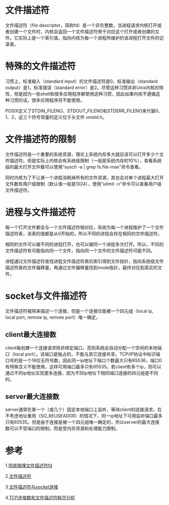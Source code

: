 # 文件描述符
文件描述符（file descriptor，简称fd）是一个非负整数，当进程请求内核打开或者创建一个文件时，内核会返回一个文件描述符用于对应这个打开或者创建的文件。它实际上是一个索引值，指向内核为每一个进程所维护的该进程打开文件的记录表。

# 特殊的文件描述符
习惯上，标准输入（standard input）的文件描述符是0，标准输出（standard output）是1，标准错误（standard error）是2。尽管这种习惯并非Unix内核的特性，但是因为一些shell和很多应用程序都使用这种习惯，因此如果内核不遵循这种习惯的话，很多应用程序将不能使用。

POSIX定义了STDIN_FILENO、STDOUT_FILENO和STDERR_FILENO来代替0、1、2，这三个符号常量的定义位于头文件 unistd.h。

# 文件描述符的限制
文件描述符是一个重要的系统资源，理论上系统内存多大就应该可以打开多少个文件描述符。但是实际上内核会有系统级限制（一般是系统内存的10%），查看系统级的最大打开文件数可以使用“sysctl -a | grep fs.file-max”命令查看。

同时内核为了不让某一个进程消耗掉所有的文件资源，其也会对单个进程最大打开文件数有用户级限制（默认值一般是1024），使用“ulimit -n”命令可以查看用户级文件描述符。

# 进程与文件描述符
每一个打开文件都会与一个文件描述符相对应，系统为每一个进程维护了一个文件描述符表，该表的值都是从0开始的，所以不同的进程会存在相同的文件描述符。

相同的文件可以被不同的进程打开，也可以被同一个进程多次打开。所以，不同的文件描述符有可能指向同一个文件，指向同一个文件的文件描述符可能不同。

进程通过文件描述符查找进程文件描述符表的索引得到文件指针，指向系统级文件描述符表的文件偏移量，再通过文件偏移量找到inode指针，最终对应到真实的文件。

# socket与文件描述符
文件描述符被用来描述一个连接，但是一个连接仅能被一个四元组（local ip, local port, remote ip, remote port）唯一确定。

## client最大连接数
client每创建一个连接请求除非绑定端口，否则系统会自动分配一个空闲的本地端口（local port）。该端口是独占的，不能与其它连接共享。TCP/IP协议中标识端口号的是一个16位无符号数，因此同一ip地址下端口个数最大只有65536，端口0有特殊含义不能使用，这样可用端口最多只有65535。若client有多个ip，则可以通过不同ip地址实现更多连接，因为不同ip地址下相同端口连接的四元组是不同的。

## server最大连接数
server通常在某一个（或几个）固定本地端口上监听，等待client的连接请求。在不考虑地址重用（SO_REUSEADDR）的情况下，同一ip地址下可用监听端口最多只有65535。但是由于连接是被一个四元组唯一确定的，所以server的最大连接数可以不受端口的限制，而是受内存资源和处理能力限制。

# 参考
1.[彻底搞懂文件描述符fd](https://www.itqiankun.com/article/file-fd)

2.[文件描述符](https://baike.baidu.com/item/%E6%96%87%E4%BB%B6%E6%8F%8F%E8%BF%B0%E7%AC%A6)

3.[文件描述符与socket连接](https://www.cnblogs.com/DengGao/p/file_symbol.html)

4.[TCP连接数和文件描述符耗尽分析](https://blog.csdn.net/tsh123321/article/details/88990825)

